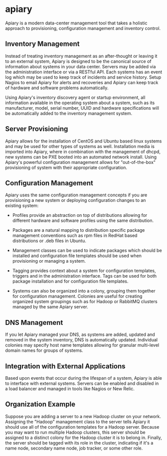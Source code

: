 apiary
======
Apiary is a modern data-center management tool that takes a holistic approach to
provisioning, configuration management and inventory control.

Inventory Management
--------------------
Instead of treating inventory management as an after-thought or leaving it to an
external system, Apiary is designed to be the canonical source of information
about systems in your data center. Servers may be added via the administration
interface or via a RESTful API. Each systems has an event log which may be used
to keep track of incidents and service history. Setup Nagios to email Apiary for
alerts and recoveries and Apiary can keep track of hardware and software
problems automatically.

Using Apiary's inventory discovery agent or startup environment, all information
available in the operating system about a system, such as its manufacturer,
model, serial number, UUID and hardware specifications will be automatically
added to the inventory management system.

Server Provisioning
-------------------
Apiary allows for the installation of CentOS and Ubuntu based linux systems and
may be used for other types of systems as well. Installation media is imported
into Apiary, where in combination with the management of dhcpd, new systems can
be PXE booted into an automated network install. Using Apiary's powerful
configuration management allows for "out-of-the-box" provisioning of system with
their appropriate configuration.

Configuration Management
------------------------
Apiary uses the same configuration management concepts if you are provisioning a
new system or deploying configuration changes to an existing system:

- Profiles provide an abstraction on top of distributions allowing for different
hardware and software profiles using the same distribution.

- Packages are a natural mapping to distribution specific package management
conventions such as rpm files in RedHat based distributions or .deb files in
Ubuntu.

- Management classes can be used to indicate packages which should be installed
and configuration file templates should be used when provisioning or managing a
system.

- Tagging provides context about a system for configuration templates, triggers
and in the administration interface. Tags can be used for both package
installation and for configuration file templates.

- Systems can also be organized into a colony, grouping them together for
configuration management. Colonies are useful for creating organized system
groupings such as for Hadoop or RabbitMQ clusters managed by the same Apiary
server.

DNS Management
--------------
If you let Apiary managed your DNS, as systems are added, updated and removed
in the system inventory, DNS is automatically updated. Individual colonies may
specify host name templates allowing for granular multi-level domain names for
groups of systems.

Integration with External Applications
--------------------------------------
Based upon events that occur during the lifespan of a system, Apiary is able to
interface with external systems. Servers can be enabled and disabled in a load
balancer and managed in tools like Nagios or New Relic.

Organization Example
--------------------
Suppose you are adding a server to a new Hadoop cluster on your network.
Assigning the "Hadoop" management class to the server tells Apiary it should
use all of the configuration templates for a Hadoop server. Because you may
want to run multiple Hadoop  clusters, this server should be assigned to a
distinct colony for the Hadoop cluster it is to belong in. Finally, the server
should be tagged with its role in the cluster, indicating if it's a name node,
secondary name node, job tracker, or some other role.
